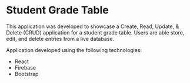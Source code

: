 # Student Grade Table #

This application was developed to showcase a Create, Read, Update, & Delete (CRUD) application for a student grade table. Users are able store, edit, and delete entries from a live database.

Application developed using the following technologies:

* React
* Firebase
* Bootstrap